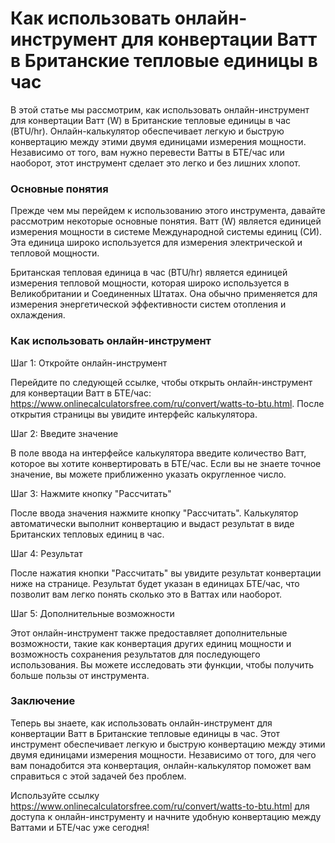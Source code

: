 Как использовать онлайн-инструмент для конвертации Ватт в Британские тепловые единицы в час
===========================================================================================

В этой статье мы рассмотрим, как использовать онлайн-инструмент для конвертации Ватт (W) в Британские тепловые единицы в час (BTU/hr). Онлайн-калькулятор обеспечивает легкую и быструю конвертацию между этими двумя единицами измерения мощности. Независимо от того, вам нужно перевести Ватты в БТЕ/час или наоборот, этот инструмент сделает это легко и без лишних хлопот.

### Основные понятия

Прежде чем мы перейдем к использованию этого инструмента, давайте рассмотрим некоторые основные понятия. Ватт (W) является единицей измерения мощности в системе Международной системы единиц (СИ). Эта единица широко используется для измерения электрической и тепловой мощности.

Британская тепловая единица в час (BTU/hr) является единицей измерения тепловой мощности, которая широко используется в Великобритании и Соединенных Штатах. Она обычно применяется для измерения энергетической эффективности систем отопления и охлаждения.

### Как использовать онлайн-инструмент

Шаг 1: Откройте онлайн-инструмент

Перейдите по следующей ссылке, чтобы открыть онлайн-инструмент для конвертации Ватт в БТЕ/час: <https://www.onlinecalculatorsfree.com/ru/convert/watts-to-btu.html>. После открытия страницы вы увидите интерфейс калькулятора.

Шаг 2: Введите значение

В поле ввода на интерфейсе калькулятора введите количество Ватт, которое вы хотите конвертировать в БТЕ/час. Если вы не знаете точное значение, вы можете приближенно указать округленное число.

Шаг 3: Нажмите кнопку "Рассчитать"

После ввода значения нажмите кнопку "Рассчитать". Калькулятор автоматически выполнит конвертацию и выдаст результат в виде Британских тепловых единиц в час.

Шаг 4: Результат

После нажатия кнопки "Рассчитать" вы увидите результат конвертации ниже на странице. Результат будет указан в единицах БТЕ/час, что позволит вам легко понять сколько это в Ваттах или наоборот.

Шаг 5: Дополнительные возможности

Этот онлайн-инструмент также предоставляет дополнительные возможности, такие как конвертация других единиц мощности и возможность сохранения результатов для последующего использования. Вы можете исследовать эти функции, чтобы получить больше пользы от инструмента.

### Заключение

Теперь вы знаете, как использовать онлайн-инструмент для конвертации Ватт в Британские тепловые единицы в час. Этот инструмент обеспечивает легкую и быструю конвертацию между этими двумя единицами измерения мощности. Независимо от того, для чего вам понадобится эта конвертация, онлайн-калькулятор поможет вам справиться с этой задачей без проблем.

Используйте ссылку <https://www.onlinecalculatorsfree.com/ru/convert/watts-to-btu.html> для доступа к онлайн-инструменту и начните удобную конвертацию между Ваттами и БТЕ/час уже сегодня!